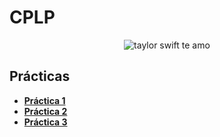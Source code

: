 # CPLP
 <p align="center">
  <img src= "https://img.buzzfeed.com/buzzfeed-static/static/2017-08/23/15/asset/buzzfeed-prod-fastlane-03/anigif_sub-buzz-21966-1503515425-1.gif" alt = "taylor swift te amo"/>
</p>

## Prácticas
* [**Práctica 1**](https://github.com/agusrnfr/CPLP/blob/main/Practica/Practica%201.pdf)
* [**Práctica 2**](https://github.com/agusrnfr/CPLP/blob/main/Practica/Practica%202.pdf)
* [**Práctica 3**](https://github.com/agusrnfr/CPLP/blob/main/Practica/Practica%203.pdf)
